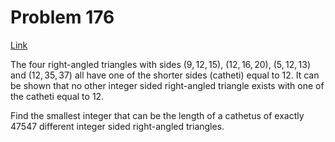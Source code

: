 # Problem 176

[Link](https://projecteuler.net/problem=176)

The four right-angled triangles with sides $(9,12,15)$, $(12,16,20)$, $(5,12,13)$ and $(12,35,37)$ all have one of the shorter sides (catheti) equal to $12$. It can be shown that no other integer sided right-angled triangle exists with one of the catheti equal to $12$.

Find the smallest integer that can be the length of a cathetus of exactly $47547$ different integer sided right-angled triangles.
